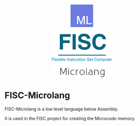 <p align="center"><img src="design/resources/logo/microlang-logo.png" width="75" height="75"></p>
<p align="center"><img src="design/resources/logo/fisc-microlang-logo-resized.jpg"></p>

# FISC-Microlang
FISC-Microlang is a low level language below Assembly.

It is used in the FISC project for creating the Microcode memory.
